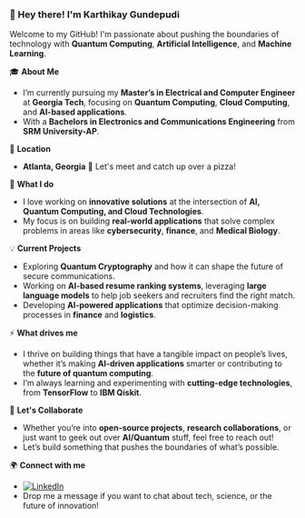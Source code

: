 ### 👋 Hey there! I'm Karthikay Gundepudi

Welcome to my GitHub! I'm passionate about pushing the boundaries of technology with **Quantum Computing**, **Artificial Intelligence**, and **Machine Learning**.

🎓 **About Me** 
- I’m currently pursuing my **Master’s in Electrical and Computer Engineer** at **Georgia Tech**, focusing on **Quantum Computing**, **Cloud Computing**, and **AI-based applications**.  
- With a **Bachelors in Electronics and Communications Engineering** from **SRM University-AP**.

📍 **Location** 
- **Atlanta, Georgia** 🍕 Let's meet and catch up over a pizza!

🚀 **What I do**  
- I love working on **innovative solutions** at the intersection of **AI, Quantum Computing, and Cloud Technologies**.  
- My focus is on building **real-world applications** that solve complex problems in areas like **cybersecurity**, **finance**, and **Medical Biology**.

💡 **Current Projects**  
- Exploring **Quantum Cryptography** and how it can shape the future of secure communications.  
- Working on **AI-based resume ranking systems**, leveraging **large language models** to help job seekers and recruiters find the right match.  
- Developing **AI-powered applications** that optimize decision-making processes in **finance** and **logistics**.

⚡ **What drives me**  
- I thrive on building things that have a tangible impact on people’s lives, whether it’s making **AI-driven applications** smarter or contributing to the **future of quantum computing**.  
- I’m always learning and experimenting with **cutting-edge technologies**, from **TensorFlow** to **IBM Qiskit**.

🎯 **Let's Collaborate**  
- Whether you’re into **open-source projects**, **research collaborations**, or just want to geek out over **AI/Quantum** stuff, feel free to reach out!  
- Let’s build something that pushes the boundaries of what’s possible.

🌍 **Connect with me**  
- [![LinkedIn](https://img.shields.io/badge/LinkedIn-blue?style=flat&logo=linkedin)](https://www.linkedin.com/in/karthikay)
- Drop me a message if you want to chat about tech, science, or the future of innovation!
